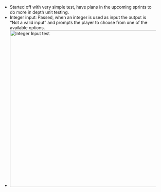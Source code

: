 
 - Started off with very simple test, have plans in the upcoming sprints to do more in depth unit testing. 
 - Integer input: Passed, when an integer is used as input the output is “Not a valid input” and prompts the player to choose from one of the available options.
 - 
   <img width="516" alt="Integer Input test" src="https://github.com/user-attachments/assets/a3188310-cf60-4030-a6aa-75ce28999717" />

